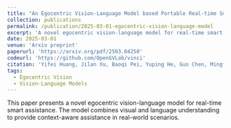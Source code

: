 ```yaml
---
title: "An Egocentric Vision-Language Model based Portable Real-time Smart Assistant"
collection: publications
permalink: /publication/2025-03-01-egocentric-vision-language-model
excerpt: 'A novel egocentric vision-language model for real-time smart assistance.'
date: 2025-03-01
venue: 'Arxiv preprint'
paperurl: 'https://arxiv.org/pdf/2503.04250'
codeurl: 'https://github.com/OpenGVLab/vinci'
citation: 'Yifei Huang, Jilan Xu, Baoqi Pei, Yuping He, Guo Chen, Mingfang Zhang, Lijin Yang, ..., Limin Wang. (2025). &quot;An Egocentric Vision-Language Model based Portable Real-time Smart Assistant.&quot; <i>Arxiv preprint</i>.'
tags:
  - Egocentric Vision
  - Vision-Language Models
---
```


This paper presents a novel egocentric vision-language model for real-time smart assistance. The model combines visual and language understanding to provide context-aware assistance in real-world scenarios. 